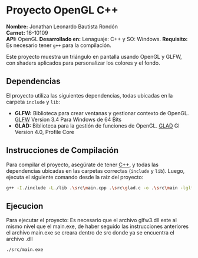 # Proyecto OpenGL C++

**Nombre:** Jonathan Leonardo Bautista Rondón  
**Carnet:** 16-10109  
**API:** OpenGL
**Desarrollado en:** Lenaguaje: C++ y SO: Windows. 
**Requisito:** Es necesario tener `g++` para la compilación.  

Este proyecto muestra un triángulo en pantalla usando OpenGL y GLFW, con shaders aplicados para personalizar los colores y el fondo.

## Dependencias

El proyecto utiliza las siguientes dependencias, todas ubicadas en la carpeta `include` y `lib`:

- **GLFW:** Biblioteca para crear ventanas y gestionar contexto de OpenGL. [GLFW](https://www.glfw.org) Version 3.4 Para Windows de 64 Bits
- **GLAD:** Biblioteca para la gestión de funciones de OpenGL. [GLAD](https://glad.dav1d.de) Gl Version 4.0, Profile Core

## Instrucciones de Compilación

Para compilar el proyecto, asegúrate de tener [C++](https://code.visualstudio.com/docs/cpp/config-mingw), y todas las dependencias ubicadas en las carpetas correctas (`include` y `lib`). Luego, ejecuta el siguiente comando desde la raíz del proyecto:

```bash
g++ -I./include -L./lib .\src\main.cpp .\src\glad.c -o .\src\main -lglfw3dll
```
## Ejecucion 

Para ejecutar el proyecto:
Es necesario que el archivo glfw3.dll este al mismo nivel que el main.exe, de haber seguido las instrucciones anteriores el archivo main.exe se creara dentro de src donde ya se encuentra el archivo .dll
```bash
./src/main.exe
```